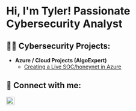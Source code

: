 <h1>Hi, I'm Tyler! Passionate Cybersecurity Analyst</h1>

<h2>👨‍💻 Cybersecurity Projects:</h2>

- <b>Azure / Cloud Projects (AlgoExpert)</b>
  - [Creating a Live SOC/honeynet in Azure](https://github.com/tlefear/Azure-SOC)




<h2> 🤳 Connect with me:</h2>

[<img align="left" alt="JoshMadakor | LinkedIn" width="22px" src="https://cdn.jsdelivr.net/npm/simple-icons@v3/icons/linkedin.svg" />][linkedin]


[linkedin]: https://www.linkedin.com/in/tyler-l-6b5539266/


